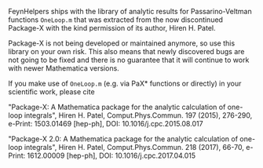 
FeynHelpers ships with the library of analytic results for Passarino-Veltman
functions `OneLoop.m` that was extracted from the now discontinued Package-X
with the kind permission of its author, Hiren H. Patel.

Package-X is not being developed or maintained anymore, so use this library
on your own risk. This also means that newly discovered bugs are not going to be
fixed and there is no guarantee that it will continue to work with newer Mathematica
versions.

If you make use of `OneLoop.m` (e.g. via PaX* functions or directly) in your scientific work,
please cite

"Package-X: A Mathematica package for the analytic calculation of one-loop integrals",
Hiren H. Patel, Comput.Phys.Commun. 197 (2015), 276-290, e-Print: 1503.01469 [hep-ph],
DOI: 10.1016/j.cpc.2015.08.017

"Package-X 2.0: A Mathematica package for the analytic calculation of one-loop integrals",
Hiren H. Patel, Comput.Phys.Commun. 218 (2017), 66-70, e-Print: 1612.00009 [hep-ph],
DOI: 10.1016/j.cpc.2017.04.015